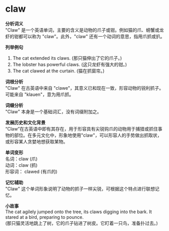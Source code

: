 # claw

**分析词义**  
"Claw" 是一个英语单词，主要的含义是动物的爪子或钳。例如猫的爪、螃蟹或龙虾的钳都可以称为 "claw"。此外，"claw" 还有一个动词的意思，指用爪抓或扒。

  

**列举例句**

  

1.  The cat extended its claws. (那只猫伸出了它的爪子。)
2.  The lobster has powerful claws. (这只龙虾有强大的钳。)
3.  The cat clawed at the curtain. (猫在抓窗帘。)

  

**词根分析**  
"Claw" 在古英语中来自 "clawe"，其意义已和现在一致，形容动物的锐利抓子。可能来自 "klauen"，意为用爪抓。

  

**词缀分析**  
"Claw" 本身是一个基础词汇，没有词缀附加之。

  

**发展历史和文化背景**  
“Claw”在古英语中即有其存在，用于形容具有尖锐钩爪的动物用于捕猎或抓住事物的部位。在多元文化中，形象地使用"claw"，可以形容人的手势做出抓取状，或形容某人贪婪地想获取某物。

  

**单词变形**  
名词：claw (爪)  
动词：claw (抓)  
形容词： clawed (有爪的)

  

**记忆辅助**  
"Claw" 这个单词形象说明了动物的抓子一样尖锐，可根据这个特点进行联想记忆。

  

**小故事**  
The cat agilely jumped onto the tree, its claws digging into the bark. It stared at a bird, preparing to pounce.  
(那只猫灵活地跳上了树，它的爪子钻进了树皮。它盯着一只鸟，准备扑过去。)
